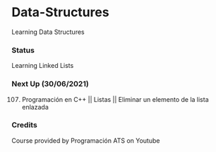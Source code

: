 # Data-Structures

Learning Data Structures

### Status 

Learning Linked Lists

### Next Up (30/06/2021)

107. Programación en C++ || Listas || Eliminar un elemento de la lista enlazada

### Credits

Course provided by Programación ATS on Youtube
